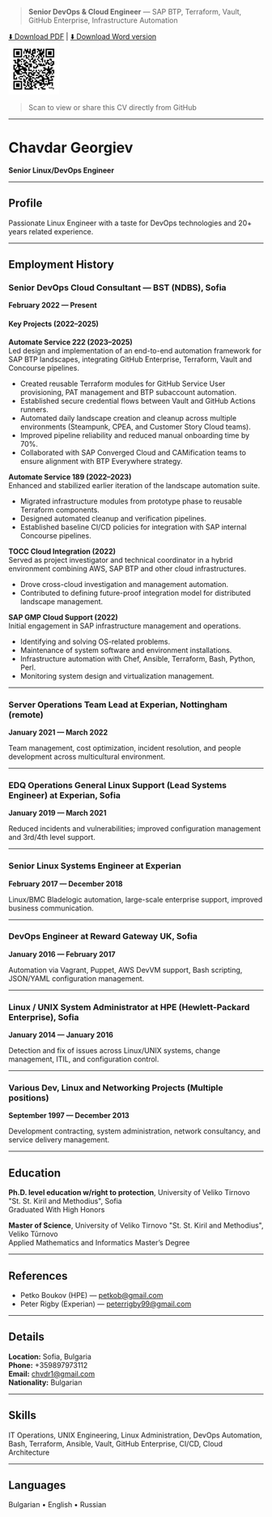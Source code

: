 > **Senior DevOps & Cloud Engineer** — SAP BTP, Terraform, Vault, GitHub Enterprise, Infrastructure Automation

[⬇️ Download PDF](./downloads/Chavdar-Georgiev.pdf) | [⬇️ Download Word version](./downloads/Chavdar-Georgiev.docx)  
<img src="./downloads/QR-CODE-LINK.png" alt="QR Code" width="100" height="100">  
> Scan to view or share this CV directly from GitHub

---

# Chavdar Georgiev

**Senior Linux/DevOps Engineer**

---

## Profile
Passionate Linux Engineer with a taste for DevOps technologies and 20+ years related experience.

---

## Employment History

### Senior DevOps Cloud Consultant — BST (NDBS), Sofia  
**February 2022 — Present**

#### Key Projects (2022–2025)

**Automate Service 222 (2023–2025)**  
Led design and implementation of an end-to-end automation framework for SAP BTP landscapes, integrating GitHub Enterprise, Terraform, Vault and Concourse pipelines.  
- Created reusable Terraform modules for GitHub Service User provisioning, PAT management and BTP subaccount automation.  
- Established secure credential flows between Vault and GitHub Actions runners.  
- Automated daily landscape creation and cleanup across multiple environments (Steampunk, CPEA, and Customer Story Cloud teams).  
- Improved pipeline reliability and reduced manual onboarding time by 70%.  
- Collaborated with SAP Converged Cloud and CAMification teams to ensure alignment with BTP Everywhere strategy.

**Automate Service 189 (2022–2023)**  
Enhanced and stabilized earlier iteration of the landscape automation suite.  
- Migrated infrastructure modules from prototype phase to reusable Terraform components.  
- Designed automated cleanup and verification pipelines.  
- Established baseline CI/CD policies for integration with SAP internal Concourse pipelines.

**TOCC Cloud Integration (2022)**  
Served as project investigator and technical coordinator in a hybrid environment combining AWS, SAP BTP and other cloud infrastructures.  
- Drove cross-cloud investigation and management automation.  
- Contributed to defining future-proof integration model for distributed landscape management.

**SAP GMP Cloud Support (2022)**  
Initial engagement in SAP infrastructure management and operations.  
- Identifying and solving OS-related problems.  
- Maintenance of system software and environment installations.  
- Infrastructure automation with Chef, Ansible, Terraform, Bash, Python, Perl.  
- Monitoring system design and virtualization management.

---

### Server Operations Team Lead at Experian, Nottingham (remote)  
**January 2021 — March 2022**

Team management, cost optimization, incident resolution, and people development across multicultural environment.

---

### EDQ Operations General Linux Support (Lead Systems Engineer) at Experian, Sofia  
**January 2019 — March 2021**

Reduced incidents and vulnerabilities; improved configuration management and 3rd/4th level support.

---

### Senior Linux Systems Engineer at Experian  
**February 2017 — December 2018**

Linux/BMC Bladelogic automation, large-scale enterprise support, improved business communication.

---

### DevOps Engineer at Reward Gateway UK, Sofia  
**January 2016 — February 2017**

Automation via Vagrant, Puppet, AWS DevVM support, Bash scripting, JSON/YAML configuration management.

---

### Linux / UNIX System Administrator at HPE (Hewlett-Packard Enterprise), Sofia  
**January 2014 — January 2016**

Detection and fix of issues across Linux/UNIX systems, change management, ITIL, and configuration control.

---

### Various Dev, Linux and Networking Projects (Multiple positions)  
**September 1997 — December 2013**

Development contracting, system administration, network consultancy, and service delivery management.

---

## Education

**Ph.D. level education w/right to protection**, University of Veliko Tirnovo "St. St. Kiril and Methodius", Sofia  
Graduated With High Honors  

**Master of Science**, University of Veliko Tirnovo "St. St. Kiril and Methodius", Veliko Tŭrnovo  
Applied Mathematics and Informatics Master’s Degree

---

## References
- Petko Boukov (HPE) — petkob@gmail.com  
- Peter Rigby (Experian) — peterrigby99@gmail.com

---

## Details
**Location:** Sofia, Bulgaria  
**Phone:** +359897973112  
**Email:** chvdr1@gmail.com  
**Nationality:** Bulgarian

---

## Skills
IT Operations, UNIX Engineering, Linux Administration, DevOps Automation, Bash, Terraform, Ansible, Vault, GitHub Enterprise, CI/CD, Cloud Architecture

---

## Languages
Bulgarian • English • Russian
